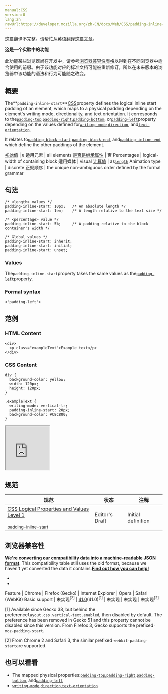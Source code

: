 ```yaml
---
manual:CSS
version:0
lang:zh
rawUrl:https://developer.mozilla.org/zh-CN/docs/Web/CSS/padding-inline-start#Browser_compatibility
---
```




这篇翻译不完整。请帮忙从英语[翻译这篇文章](%31520 "")。






**这是一个实验中的功能**<br></br>此功能某些浏览器尚在开发中，请参考[浏览器兼容性表格](%31521 "")以得到在不同浏览器中适合使用的前缀。由于该功能对应的标准文档可能被重新修订，所以在未来版本的浏览器中该功能的语法和行为可能随之改变。




## 概要<a name="概要"></a>


The**`padding-inline-start`**[CSS](%427 "CSS")property defines the logical inline start padding of an element, which maps to a physical padding depending on the element&#39;s writing mode, directionality, and text orientation. It corresponds to the[`padding-top`](%28117 "CSS属性 padding-top 是指一个元素在内边距区域（padding area）中上方的高度。内边距（padding）是指一个元素的内容和边框之间的区域。和外边距（margin）不同，内边距（padding）是不允许有负值的。内边距（padding）可以用四个值声明一个元素的四个方向的内边距（paddings），这是一种CSS缩写属性。"),[`padding-right`](%28116 "CSS属性 padding-right 是指一个元素在内边距区域（padding area）中右边的宽度。内边距（padding）是指一个元素的内容和边框之间的区域。和外边距（margin）不同，内边距（padding）是不允许有负值的。内边距（padding）可以用四个值声明一个元素的四个方向的内边距（paddings），这是一种CSS缩写属性。"),[`padding-bottom`](%28112 "CSS属性 padding-bottom 是指一个元素在内边距区域（padding area）中下方的高度。内边距（padding）是指一个元素的内容和边框之间的区域。和外边距（margin）不同，内边距（padding）是不允许有负值的。内边距（padding）可以用四个值声明一个元素的四个方向的内边距（paddings），这是一种CSS缩写属性。"), or[`padding-left`](%28115 "CSS属性 padding-left 是指一个元素在内边距区域（padding area）中左边的宽度。内边距（padding）是指一个元素的内容和边框之间的区域。和外边距（margin）不同，内边距（padding）是不允许有负值的。内边距（padding）可以用四个值声明一个元素的四个方向的内边距（paddings），这是一种CSS缩写属性。")property depending on the values defined for[`writing-mode`](%28266 "此页面仍未被本地化, 期待您的翻译!"),[`direction`](%26467 "此页面仍未被本地化, 期待您的翻译!"), and[`text-orientation`](%28222 "此页面仍未被本地化, 期待您的翻译!").



It relates to[`padding-block-start`](%28111 "此页面仍未被本地化, 期待您的翻译!"),[`padding-block-end`](%28110 "此页面仍未被本地化, 期待您的翻译!"), and[`padding-inline-end`](%28113 "此页面仍未被本地化, 期待您的翻译!"), which define the other paddings of the element.


[初始值](%28302 "") | `0` 
适用元素 | all elements 
[是否是继承属性](%28299 "") | 否 
Percentages | logical-width of containing block 
适用媒体 | visual 
[计算值](%28304 "") | as[`length`](%23746 "是表示距离尺寸的一种css数据格式。它由一个 <number> 后紧随一个长度单位（px，em，pt，in，mm，...）组成。和任何 CSS 尺寸一样，数字和单位之间没有空格。<number> 0之后的长度单位是可选的。") 
Animation type | discrete 
正规顺序 | the unique non-ambiguous order defined by the formal grammar 


## 句法<a name="句法"></a>

```
/* <length> values */
padding-inline-start: 10px;   /* An absolute length */
padding-inline-start: 1em;    /* A length relative to the text size */

/* <percentage> value */
padding-inline-start: 5%;     /* A padding relative to the block container's width */

/* Global values */
padding-inline-start: inherit;
padding-inline-start: initial;
padding-inline-start: unset;
```

### Values<a name="Values"></a>


The`padding-inline-start`property takes the same values as the[`padding-left`](%28115 "CSS属性 padding-left 是指一个元素在内边距区域（padding area）中左边的宽度。内边距（padding）是指一个元素的内容和边框之间的区域。和外边距（margin）不同，内边距（padding）是不允许有负值的。内边距（padding）可以用四个值声明一个元素的四个方向的内边距（paddings），这是一种CSS缩写属性。")property.


### Formal syntax<a name="Formal_syntax"></a>

```
<'padding-left'>
```

## 范例<a name="范例"></a>

### HTML Content<a name="HTML_Content"></a>

```
<div>
  <p class="exampleText">Example text</p>
</div>
```

### CSS Content<a name="CSS_Content"></a>

```
div {
  background-color: yellow;
  width: 120px;
  height: 120px;
}

.exampleText {
  writing-mode: vertical-lr;
  padding-inline-start: 20px;
  background-color: #C8C800;
}
```


<iframe src='https://mdn.mozillademos.org/zh-CN/docs/Web/CSS/padding-inline-start$samples/Example?revision=1136163' width='140' height='140'></iframe>


## 规范<a name="规范"></a>

规范 | 状态 | 注释 
 ---  |  ---  |  ---  | 
[CSS Logical Properties and Values Level 1<br></br><small>padding-inline-start</small>](%31522 "") | Editor&#39;s Draft | Initial definition 


## 浏览器兼容性<a name="浏览器兼容性"></a>


**[We&#39;re converting our compatibility data into a machine-readable JSON format](%3344 "")**. This compatibility table still uses the old format, because we haven&#39;t yet converted the data it contains.**[Find out how you can help!](%3392 "")**


* 
* 

Feature | Chrome | Firefox (Gecko) | Internet Explorer | Opera | Safari (WebKit) 
Basic support | 未实现<sup>[2]</sup> | [41.0](%4735 "Released on 2015-09-22.")(41.0)<sup>[1]</sup> | 未实现 | 未实现 | 未实现<sup>[2]</sup> 





[1] Available since Gecko 38, but behind the preference`layout.css.vertical-text.enabled`, then disabled by default. The preference has been removed in Gecko 51 and this property cannot be disabled since this version. From Firefox 3, Gecko supports the prefixed`-moz-padding-start`.



[2] From Chrome 2 and Safari 3, the similar prefixed`-webkit-padding-start`are supported.


## 也可以看看<a name="也可以看看"></a>

* The mapped physical properties:[`padding-top`](%28117 "CSS属性 padding-top 是指一个元素在内边距区域（padding area）中上方的高度。内边距（padding）是指一个元素的内容和边框之间的区域。和外边距（margin）不同，内边距（padding）是不允许有负值的。内边距（padding）可以用四个值声明一个元素的四个方向的内边距（paddings），这是一种CSS缩写属性。"),[`padding-right`](%28116 "CSS属性 padding-right 是指一个元素在内边距区域（padding area）中右边的宽度。内边距（padding）是指一个元素的内容和边框之间的区域。和外边距（margin）不同，内边距（padding）是不允许有负值的。内边距（padding）可以用四个值声明一个元素的四个方向的内边距（paddings），这是一种CSS缩写属性。"),[`padding-bottom`](%28112 "CSS属性 padding-bottom 是指一个元素在内边距区域（padding area）中下方的高度。内边距（padding）是指一个元素的内容和边框之间的区域。和外边距（margin）不同，内边距（padding）是不允许有负值的。内边距（padding）可以用四个值声明一个元素的四个方向的内边距（paddings），这是一种CSS缩写属性。"), and[`padding-left`](%28115 "CSS属性 padding-left 是指一个元素在内边距区域（padding area）中左边的宽度。内边距（padding）是指一个元素的内容和边框之间的区域。和外边距（margin）不同，内边距（padding）是不允许有负值的。内边距（padding）可以用四个值声明一个元素的四个方向的内边距（paddings），这是一种CSS缩写属性。")
* [`writing-mode`](%28266 "此页面仍未被本地化, 期待您的翻译!"),[`direction`](%26467 "此页面仍未被本地化, 期待您的翻译!"),[`text-orientation`](%28222 "此页面仍未被本地化, 期待您的翻译!")



